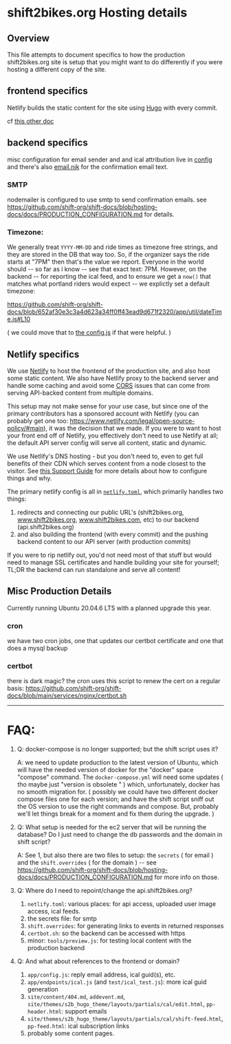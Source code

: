 # shift2bikes.org Hosting details

## Overview

This file attempts to document specifics to how the production shift2bikes.org site is setup that you might want to do differently if you were hosting a different copy of the site.

## frontend specifics

Netlify builds the static content for the site using [Hugo](https://gohugo.io) with every commit.

cf [this other doc](https://github.com/shift-org/shift-docs?tab=readme-ov-file#frontend-development-with-netlify)

## backend specifics

misc configuration for email sender and and ical attribution live in [config](https://github.com/shift-org/shift-docs/blob/main/app/config.js) and there's also [email.njk](https://github.com/shift-org/shift-docs/blob/main/app/views/email.njk) for the confirmation email text. 

### SMTP

nodemailer is configured to use smtp to send confirmation emails. see https://github.com/shift-org/shift-docs/blob/hosting-docs/docs/PRODUCTION_CONFIGURATION.md for details.

### Timezone:

We generally treat `YYYY-MM-DD` and ride times as timezone free strings, and they are stored in the DB that way too. So, if the organizer says the ride starts at "7PM" then that's the value we report. Everyone in the world should -- so far as i know -- see that exact text: 7PM. However, on the backend -- for reporting the ical feed, and to ensure we get a `now()` that matches what portland riders would expect -- we explictly set a default timezone:

https://github.com/shift-org/shift-docs/blob/652af30e3c3a4d623a34ff0ff43ead9d671f2320/app/util/dateTime.js#L10

( we could move that to [the config.js](https://github.com/shift-org/shift-docs/blob/main/app/config.js) if that were helpful. )

## Netlify specifics

We use [Netlify](https://www.netlify.com) to host the frontend of the production site, and also host some static content. We also have Netlify proxy to the backend server and handle some caching and avoid some [CORS](https://developer.mozilla.org/en-US/docs/Web/HTTP/CORS) issues that can come from serving API-backed content from multiple domains.  

This setup may not make sense for your use case, but since one of the primary contributors has a sponsored account with Netlify (you can probably get one too:  https://www.netlify.com/legal/open-source-policy/#main), it was the decision that we made.  If you were to want to host your front end off of Netlify, you effectively don't need to use Netlify at all;  the default API server config will serve all content, static and dynamic.

We use Netlify's DNS hosting - but you don't need to, even to get full benefits of their CDN which serves content from a node closest to the visitor.  See [this Support Guide](https://answers.netlify.com/t/support-guide-can-i-host-my-site-on-netlify-but-keep-my-dns-at-my-domain-registrar/110) for more details about how to configure things and why.

The primary netlify config is all in [`netlify.toml`](https://github.com/shift-org/shift-docs/blob/main/netlify.toml), which primarily handles two things:

1. redirects and connecting our public URL's (shift2bikes.org, www.shift2bikes.org, www.shift2bikes.com, etc) to our backend (api.shift2bikes.org)
2. and also building the frontend (with every commit) and the pushing backend content to our API server (with production commits)

If you were to rip netlify out, you'd not need most of that stuff but would need to manage SSL certificates and handle building your site for yourself; TL;DR the backend can run standalone and serve all content!

## Misc Production Details

Currently running Ubuntu 20.04.6 LTS with a planned upgrade this year.

### cron
we have two cron jobs, one that updates our certbot certificate and one that does a mysql backup

### certbot
there is dark magic? the cron uses this script to renew the cert on a regular basis: https://github.com/shift-org/shift-docs/blob/main/services/nginx/certbot.sh  

---- 
# FAQ:

1. Q: docker-compose is no longer supported; but the shift script uses it?
   
   A: we need to update production to the latest version of Ubuntu, which will have the needed version of docker for the "docker" space "compose" command. The `docker-compose.yml` will need some updates ( tho maybe just "version is obsolete " ) which, unfortunately, docker has no smooth migration for. ( possibly we could have two different docker compose files one for each version; and have the shift script sniff out the OS version to use the right commands and compose. But, probably we'll let things break for a moment and fix them during the upgrade. )
    
2.  Q: What setup is needed for the ec2 server that will be running the database? Do I just need to change the db passwords and the domain in shift script?

    A: See 1, but also there are two files to setup: the `secrets` ( for email ) and the `shift.overrides` ( for the domain ) -- see https://github.com/shift-org/shift-docs/blob/hosting-docs/docs/PRODUCTION_CONFIGURATION.md for more info on those.

3.  Q: Where do I need to repoint/change the api.shift2bikes.org? 

    1. `netlify.toml`: various places: for api access, uploaded user image access, ical feeds. 
    2. the secrets file: for smtp 
    3. `shift.overrides`: for generating links to events in returned responses 
    4. `certbot.sh`: so the backend can be accessed with https 
    5. minor: `tools/preview.js`: for testing local content with the production backend
  
4. Q: And what about references to the frontend or domain?

   1. `app/config.js`: reply email address, ical guid(s), etc.
   2. `app/endpoints/ical.js` (and `test/ical_test.js`): more ical guid generation
   3. `site/content/404.md`, `addevent.md`,` site/themes/s2b_hugo_theme/layouts/partials/cal/edit.html`, `pp-header.html`: support emails
   4. `site/themes/s2b_hugo_theme/layouts/partials/cal/shift-feed.html`, `pp-feed.html`: ical subscription links
   5. probably some content pages.
  
   
